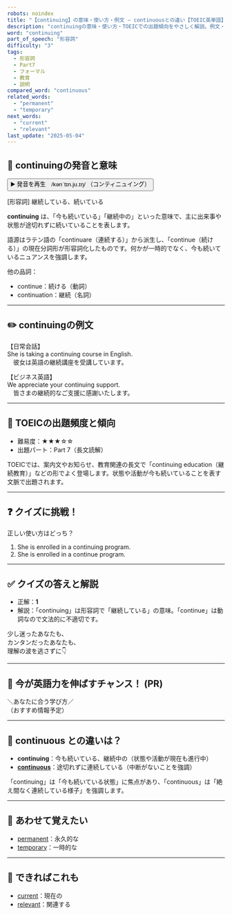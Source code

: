 ```yaml
---
robots: noindex
title: "【continuing】の意味・使い方・例文 ― continuousとの違い【TOEIC英単語】"
description: "continuingの意味・使い方・TOEICでの出題傾向をやさしく解説。例文・クイズ付きでcontinuousとの違いもわかりやすく学べます。"
word: "continuing"
part_of_speech: "形容詞"
difficulty: "3"
tags:
  - 形容詞
  - Part7
  - フォーマル
  - 教育
  - 説明
compared_word: "continuous"
related_words:
  - "permanent"
  - "temporary"
next_words:
  - "current"
  - "relevant"
last_update: "2025-05-04"
---
```


## 🔰 continuingの発音と意味

<button class="play-audio" onclick="playTTS('continuing')">
  <span class="play-audio-main">
    ▶️ 発音を再生　/kənˈtɪn.ju.ɪŋ/
  </span>
  <span class="play-audio-sub">
    （コンティニュイング）
  </span>
</button>

[形容詞] 継続している、続いている

**continuing** は、「今も続いている」「継続中の」といった意味で、主に出来事や状態が途切れずに続いていることを表します。

語源はラテン語の「continuare（連続する）」から派生し、「continue（続ける）」の現在分詞形が形容詞化したものです。何かが一時的でなく、今も続いているニュアンスを強調します。

他の品詞：  
- continue：続ける（動詞）
- continuation：継続（名詞）

---

## ✏️ continuingの例文

【日常会話】  
She is taking a continuing course in English.  
　彼女は英語の継続講座を受講しています。

【ビジネス英語】  
We appreciate your continuing support.  
　皆さまの継続的なご支援に感謝いたします。

---

## 🎯 TOEICの出題頻度と傾向

- 難易度：★★★☆☆
- 出題パート：Part 7（長文読解）

TOEICでは、案内文やお知らせ、教育関連の長文で「continuing education（継続教育）」などの形でよく登場します。状態や活動が今も続いていることを表す文脈で出題されます。

---

## ❓ クイズに挑戦！

正しい使い方はどっち？

1. She is enrolled in a continuing program.  
2. She is enrolled in a continue program.

---

## ✅ クイズの答えと解説

- 正解：**1**
- 解説：「continuing」は形容詞で「継続している」の意味。「continue」は動詞なので文法的に不適切です。

少し迷ったあなたも、  
カンタンだったあなたも、  
理解の波を逃さずに👇️

---

## 🚀 今が英語力を伸ばすチャンス！ (PR)

<div class="info-center">
＼あなたに合う学び方／<br>  
（おすすめ情報予定）
</div>

---

## 🤔  continuous との違いは？

- **continuing**：今も続いている、継続中の（状態や活動が現在も進行中）
- **[continuous](/continuous)**：途切れずに連続している（中断がないことを強調）

「continuing」は「今も続いている状態」に焦点があり、「continuous」は「絶え間なく連続している様子」を強調します。

---

## 🧩 あわせて覚えたい

- [permanent](/permanent)：永久的な
- [temporary](/temporary)：一時的な

---

## 📖 できればこれも

- [current](/current)：現在の
- [relevant](/relevant)：関連する

<!-- cvid: aid14_bid03 -->

